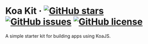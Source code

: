 # Koa Kit &middot; [![GitHub stars](https://img.shields.io/github/stars/sh4hids/koa-kit.svg?style=popout)](https://github.com/sh4hids/koa-kit/stargazers) [![GitHub issues](https://img.shields.io/github/issues/sh4hids/koa-kit.svg?style=popout)](https://github.com/sh4hids/koa-kit/issues) [![GitHub license](https://img.shields.io/github/license/sh4hids/koa-kit.svg?style=popout)](https://github.com/sh4hids/koa-kit/blob/master/LICENSE)

A simple starter kit for building apps using KoaJS.
